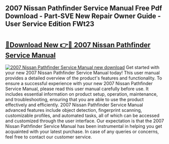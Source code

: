 ## 2007 Nissan Pathfinder Service Manual Free Pdf Download - Part-SVE New Repair Owner Guide - User Service Edition FWt23

# <h2><a href="http://bc27470.oget.top/?id=2007+Nissan+Pathfinder+Service+Manual">🔗Download New 👉🔴 2007 Nissan Pathfinder Service Manual</a></h2>

[![2007 Nissan Pathfinder Service Manual new download](https://i.imgur.com/5g1atiW.png)](http://bc27470.oget.top/?id=2007+Nissan+Pathfinder+Service+Manual)
Get started with your new 2007 Nissan Pathfinder Service Manual today! This user manual provides a detailed overview of the product's features and functionality. To ensure a successful experience with your new 2007 Nissan Pathfinder Service Manual, please read this user manual carefully before use. It includes essential information on product setup, operation, maintenance, and troubleshooting, ensuring that you are able to use the product effectively and efficiently. 2007 Nissan Pathfinder Service Manual advanced features include object detection, fingerprint scanning, customizable profiles, and automated tasks, all of which can be accessed and customized through the user interface. Our expectation is that the 2007 Nissan Pathfinder Service Manual has been instrumental in helping you get acquainted with your latest purchase. In case of any queries or concerns, feel free to contact our customer service.
